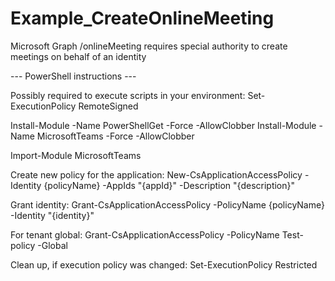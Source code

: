 ﻿# Example_CreateOnlineMeeting

Microsoft Graph /onlineMeeting requires special authority to create meetings on behalf of an identity

--- PowerShell instructions ---

Possibly required to execute scripts in your environment:
Set-ExecutionPolicy RemoteSigned

Install-Module -Name PowerShellGet -Force -AllowClobber
Install-Module -Name MicrosoftTeams -Force -AllowClobber

Import-Module MicrosoftTeams

Create new policy for the application:
New-CsApplicationAccessPolicy -Identity {policyName} -AppIds "{appId}" -Description "{description}"

Grant identity: 
Grant-CsApplicationAccessPolicy -PolicyName {policyName} -Identity "{identity}"

For tenant global:
Grant-CsApplicationAccessPolicy -PolicyName Test-policy -Global

Clean up, if execution policy was changed:
Set-ExecutionPolicy Restricted

